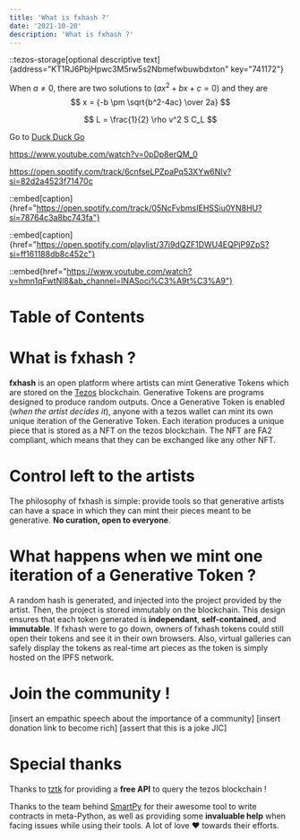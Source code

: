 ```yaml
---
title: 'What is fxhash ?'
date: '2021-10-20'
description: 'What is fxhash ?'
---
```



::tezos-storage[optional descriptive text]{address="KT1RJ6PbjHpwc3M5rw5s2Nbmefwbuwbdxton" key="741172"}


When $a \ne 0$, there are two solutions to $(ax^2 + bx + c = 0)$ and they are
$$ x = {-b \pm \sqrt{b^2-4ac} \over 2a} $$

$$
L = \frac{1}{2} \rho v^2 S C_L
$$

Go to [Duck Duck Go](https://duckduckgo.com)

<https://www.youtube.com/watch?v=0pDp8erQM_0>

<https://open.spotify.com/track/6cnfseLPZpaPq53XYw6NIv?si=82d2a4523f71470c>

::embed[caption]{href="https://open.spotify.com/track/05NcFvbmsIEHSSiu0YN8HU?si=78764c3a8bc743fa"}

::embed[caption]{href="https://open.spotify.com/playlist/37i9dQZF1DWU4EQPjP9ZpS?si=ff161188db8c452c"}

::embed{href="https://www.youtube.com/watch?v=hmn1qFwtNl8&ab_channel=INASoci%C3%A9t%C3%A9"}


# Table of Contents


# What is fxhash ?

**fxhash** is an open platform where artists can mint Generative Tokens which are stored on the [Tezos](https://tezos.com/) blockchain. Generative Tokens are programs designed to produce random outputs. Once a Generative Token is enabled (*when the artist decides it*), anyone with a tezos wallet can mint its own unique iteration of the Generative Token. Each iteration produces a unique piece that is stored as a NFT on the tezos blockchain. The NFT are FA2 compliant, which means that they can be exchanged like any other NFT.


# Control left to the artists

The philosophy of fxhash is simple: provide tools so that generative artists can have a space in which they can mint their pieces meant to be generative. **No curation, open to everyone**.


# What happens when we mint one iteration of a Generative Token ?

A random hash is generated, and injected into the project provided by the artist. Then, the project is stored immutably on the blockchain. This design ensures that each token generated is **independant**, **self-contained**, and **immutable**. If fxhash were to go down, owners of fxhash tokens could still open their tokens and see it in their own browsers. Also, virtual galleries can safely display the tokens as real-time art pieces as the token is simply hosted on the IPFS network.


# Join the community !

[insert an empathic speech about the importance of a community]
[insert donation link to become rich]
[assert that this is a joke JIC] 


# Special thanks

Thanks to [tztk](https://tzkt.io/) for providing a **free API** to query the tezos blockchain !

Thanks to the team behind [SmartPy](https://smartpy.io/) for their awesome tool to write contracts in meta-Python, as well as providing some **invaluable help** when facing issues while using their tools. A lot of love ❤️ towards their efforts.
